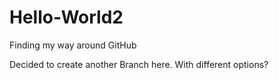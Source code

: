 # Hello-World2
Finding my way around GitHub

Decided to create another Branch here.
With different options?
